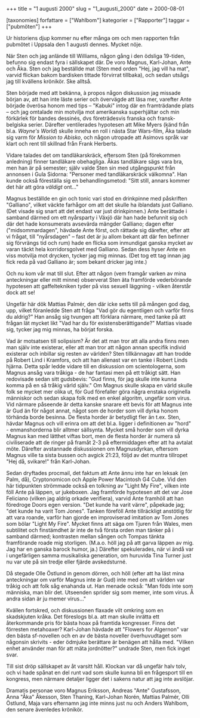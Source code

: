 +++
title = "1 augusti 2000"
slug = "1_augusti_2000"
date = 2000-08-01

[taxonomies]
forfattare = ["Wahlbom"]
kategorier = ["Rapporter"]
taggar = ["pubmöten"]
+++

Ur historiens djup kommer nu efter många om och men rapporten från pubmötet i Uppsala den 1 augusti dennes. Mycket nöje.

När Sten och jag anlände till Williams, någon gång i den ödsliga 19-tiden, befunno sig endast fyra i sällskapet där. De voro Magnus, Karl-Johan, Ante och Åka. Sten och jag beställde mat (Sten med orden "Hej, jag vill ha mat", varvid flickan bakom bardisken tittade förvirrat tillbaka), och sedan utsågs jag till kvällens krönikör. Ske alltså.

<!-- more -->

Sten började med att bekänna, à propos någon diskussion jag missade början av, att han inte läste serier och övervägde att läsa mer, varefter Ante började överösa honom med tips – "Kabuki" intog där en framträdande plats – och jag omtalade min motvilja mot amerikanska superhjältar och min förkärlek för bandes dessinés, dvs företrädesvis franska och fransk-belgiska serier. Därefter ventilerades hypotesen att Mike Myers (känd från bl.a. <em>Wayne's World</em>) skulle inneha en roll i nästa Star Wars-film, Åka talade sig varm för <em>Mission to Abisko</em>, och någon utropade att Asimovs språk var klart och rent till skillnad från Frank Herberts.

Vidare talades det om tandläkarskräck, eftersom Sten (på förekommen anledning) finner tandläkare obehagliga. Åkas tandläkare sägs vara bra, men han är på semester; själv valde Sten sin med utgångspunkt från annonsen i Gula Sidorna: "Personer med tandläkarskräck välkomna". Han kunde också föreställa sig en behandlingsmetod: "Sitt still, annars kommer det här att göra _väldigt_ ont..."

Magnus beställde en gin och tonic vari stod en drinkpinne med påskriften "Galliano", vilket väckte farhågor om att det skulle ha iblandats just Galliano. (Det visade sig snart att det endast var just drinkpinnen.) Ante berättade i samband därmed om ett nyårsparty i Växjö där han hade befunnit sig och där det hade konsumerats avsevärda mängder Galliano; dagen efter ("midsommardagen", hävdade Ante först, och rättade sig därefter, efter att vi frågat, till "nyårsdagen" – fast det är ju allom bekant att där fen befinner sig förvrängs tid och rum) hade en flicka som inmundigat ganska mycket av varan täckt hela korridorsgolvet med Galliano. Sedan dess hyser Ante en viss motvilja mot drycken, tycker jag mig minnas. (Det tog ett tag innan jag fick reda på vad Galliano är; som bekant dricker jag inte.)

Och nu kom vår mat till slut. Efter att någon (vem framgår varken av mina anteckningar eller mitt minne) observerat Sten äta framförde vederbörande hypotesen att gaffeltekniken tyder på viss sexuell läggning - vilken återstår dock att se!

Ungefär här dök Mattias Palmér, den där icke setts till på mången god dag, upp, vilket föranledde Sten att fråga "Vad gör du egentligen och varför finns du aldrig?" Han ansåg sig tvungen att förklara närmare, med tanke på att frågan lät mycket likt "Vad har du för existensberättigande?" Mattias visade sig, tycker jag mig minnas, ha börjat forska.

Vad är motsatsen till solipsism? Är det att man tror att alla andra finns men man själv inte existerar, eller att man tror att någon annan specifik individ existerar och inbillar sig resten av världen? Sten tillkännagav att han trodde på Robert Lind i Kramfors, och att han allenast var en tanke i Robert Linds hjärna. Detta spår ledde vidare till en diskussion om scientologerna, som Magnus ansåg vara tråkiga - de har fantasi men på ett tråkigt sätt. Han redovisade sedan sitt gudsbevis: "Gud finns, för jag skulle inte kunna komma på en så tråkig värld själv." Om Magnus skulle skapa en värld skulle folk se mycket mer olika ut, för Gud förefaller göra några enstaka originella människor och sedan skapa folk med en enkel algoritm, ungefär som virus. Vid närmare påseende är detta kanske snarare ett bevis för att Magnus inte är Gud än för något annat, något som de horder som vill dyrka honom törhända borde besinna. De flesta horder är betydligt fler än t.ex. Sten, hävdar Magnus och vill erinra om att det bl.a. ligger i definitionen av "hord" - enmanshorderna blir alltmer sällsynta. Mycket små horder som vill dyrka Magnus kan med lätthet viftas bort, men de flesta horder är numera så civiliserade att de ringer på framåt 2-3 på eftermiddagen efter att ha avtalat möte. Därefter avstannade diskussionen om Magnusdyrkan, eftersom Magnus ville ta sista bussen och avgick 21:23, följd av det muntra tillropet "Hej då, svikare!" från Karl-Johan.

Sedan dryftades procmail, det faktum att Ante ännu inte har en leksak (en Palm, då), Cryptonomicon och Apple Power Macintosh G4 Cube. Vid den här tidpunkten strömmade också en tolkning av "Light My Fire", vilken inte föll Ante på läppen, ur jukeboxen. Jag framförde hypotesen att det var Jose Feliciano (vilken jag aldrig orkade verifiera), varvid Ante framhöll att han föredroge Doors egen version. "Det kunde ha varit värre", påpekade jag; "det kunde ha varit Tom Jones". Tanken föreföll Ante tillräckligt anstötlig för att vara roande, varför han gjorde en improviserad imitation av Tom Jones som bölar "Light My Fire". Mycket finns att säga om Tjuren från Wales, men subtilitet och finstämdhet är inte de två första orden man tänker på i samband därmed; kontrasten mellan sången och Tompas tänkta framförande roade mig storligen. (M.a.o. höll jag på att garva läppen av mig. Jag har en ganska barock humor, ja.) Därefter spekulerades, när vi ändå var i ungefärligen samma musikaliska generation, om huruvida Tina Turner just nu var ute på sin tredje eller fjärde avskedsturné.

Då stegade Olle Östlund in genom dörren, och höll (efter att ha läst mina anteckningar om varför Magnus inte är Gud) inte med om att världen var tråkig och att folk såg enahanda ut. Han menade också: "Man föds inte som människa, man blir det. Utseenden sprider sig som memer, inte som virus. Å andra sidan är ju memer virus..."

Kvällen fortskred, och diskussionen flaxade vilt omkring som en skadskjuten kråka. Det föreslogs bl.a. att man skulle inrätta ett återkommande pris för bästa hoax på framtida kongresser. Finns det förresten metahoaxer? Karl-Johan hävdade att "Flowers for Algernon" var den bästa sf-novellen och en av de bästa noveller överhuvudtaget som någonsin skrivits - eder ödmjuke berättare är benägen att hålla med. "Vilken enhet använder man för att mäta jordnötter?" undrade Sten, men fick inget svar.

Till sist dröp sällskapet av åt varsitt håll. Klockan var då ungefär halv tolv, och vi hade spånat en del runt vad som skulle kunna bli en frågesport till en kongress, men närmare detaljer ligger det i sakens natur att jag inte avslöjar.

Dramatis personae voro Magnus Eriksson, Andreas "Ante" Gustafsson, Anna "Åka" Åkesson, Sten Thaning, Karl-Johan Norén, Mattias Palmér, Olli Östlund, Maja vars efternamn jag inte minns just nu och Anders Wahlbom, den senare ävenledes krönikör.
